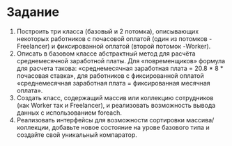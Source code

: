 # Задание

1. Построить три класса (базовый и 2 потомка), описывающих некоторых работников с почасовой оплатой (один из потомков - Freelancer) и фиксированной оплатой (второй потомок -Worker).
2. Описать в базовом классе абстрактный метод для расчёта среднемесячной заработной платы.
Для «повременщиков» формула для расчета такова: «среднемесячная заработная плата = 20.8 * 8 * почасовая ставка», для работников с фиксированной оплатой «среднемесячная заработная плата = фиксированная месячная оплата».
4. Создать класс, содержащий массив или коллекцию сотрудников (как Worker так и Freelancer), и реализовать возможность вывода данных с использованием foreach.
5. Реализовать интерфейсы для возможности сортировки массива/коллекции, добавьте новое состояние на урове базового типа и создайте свой уникальный компаратор.
